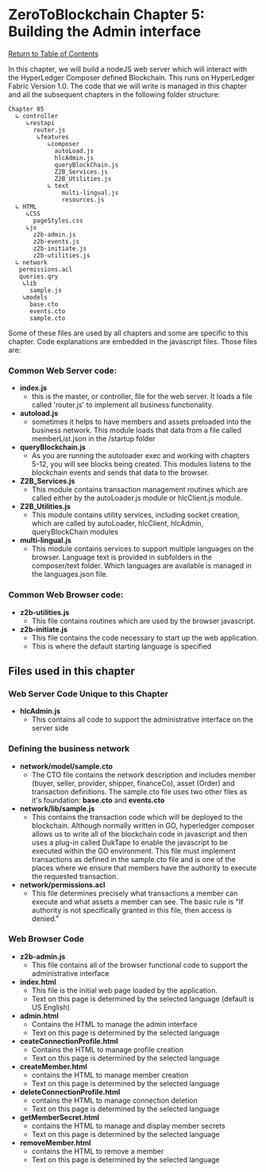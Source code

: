 # ZeroToBlockchain Chapter 5: Building the Admin interface

[Return to Table of Contents](../README.md)

In this chapter, we will build a nodeJS web server which will interact with the HyperLedger Composer defined Blockchain. This runs on HyperLedger Fabric Version 1.0. The code that we will write is managed in this chapter and all the subsequent chapters in the following folder structure:

```
Chapter 05
  ↳ controller
     ↳restapi
       router.js
        ↳features
           ↳composer
             autoLoad.js
             hlcAdmin.js
             queryBlockChain.js
             Z2B_Services.js
             Z2B_Utilities.js
           ↳ text
               multi-lingual.js
               resources.js
  ↳ HTML
     ↳CSS
       pageStyles.css
     ↳js
       z2b-admin.js
       z2b-events.js
       z2b-initiate.js
       z2b-utilities.js
  ↳ network
   permissions.acl
   queries.qry
    ↳lib
      sample.js
    ↳models
      base.cto
      events.cto
      sample.cto
```
Some of these files are used by all chapters and some are specific to this chapter. Code explanations are embedded in the javascript files. Those files are: 
### Common Web Server code:
 - **index.js**
   - this is the master, or controller, file for the web server. It loads a file called 'router.js'  to implement all business functionality.
 - **autoload.js**
   - sometimes it helps to have members and assets preloaded into the business network. This module loads that data from a file called memberList.json in the /startup folder
 - **queryBlockchain.js**
   - As you are running the autoloader exec and working with chapters 5-12, you will see blocks being created. This modules listens to the blockchain events and sends that data to the browser. 
 - **Z2B_Services.js**
   - This module contains transaction management routines which are called either by the autoLoader.js module or hlcClient.js module.
 - **Z2B_Utilities.js**
   - This module contains utility services, including socket creation, which are called by autoLoader, hlcClient, hlcAdmin, queryBlockChain modules
 - **multi-lingual.js**
   - This module contains services to support multiple languages on the browser. Language text is provided in subfolders in the composer/text folder. Which languages are available is managed in the languages.json file.  

 
 ### Common Web Browser code:
  - **z2b-utilities.js**
    - This file contains routines which are used by the browser javascript. 
  - **z2b-initiate.js**
    - This file contains the code necessary to start up the web application. 
    - This is where the default starting language is specified

## Files used in this chapter
### Web Server Code Unique to this Chapter
 - **hlcAdmin.js**
   - This contains all code to support the administrative interface on the server side

### Defining the business network
 - **network/model/sample.cto**
   - The CTO file contains the network description and includes member (buyer, seller, provider, shipper, financeCo), asset (Order) and transaction definitions. The sample.cto file uses two other files as it's foundation: **base.cto** and **events.cto**
 - **network/lib/sample.js**
   - This contains the transaction code which will be deployed to the blockchain. Although normally written in GO, hyperledger composer allows us to write all of the blockchain code in javascript and then uses a plug-in called DukTape to enable the javascript to be executed within the GO environment. This file must implement transactions as defined in the sample.cto file and is one of the places where we ensure that members have the authority to execute the requested transaction.
 - **network/permissions.acl**
   - This file determines precisely what transactions a member can execute and what assets a member can see. The basic rule is "If authority is not specifically granted in this file, then access is denied."

### Web Browser Code 
 - **z2b-admin.js**
   - This file contains all of the browser functional code to support the administrative interface
 - **index.html**
   - This file is the initial web page loaded by the application.
   - Text on this page is determined by the selected language (default is US English) 
 - **admin.html**
   - Contains the HTML to manage the admin interface
   - Text on this page is determined by the selected language 
 - **ceateConnectionProfile.html**
   - Contains the HTML to manage profile creation
   - Text on this page is determined by the selected language 
 - **createMember.html**
   - contains the HTML to manage member creation
   - Text on this page is determined by the selected language 
 - **deleteConnectionProfile.html**
   - contains the HTML to manage connection deletion
   - Text on this page is determined by the selected language 
 - **getMemberSecret.html**
   - contains the HTML to manage and display member secrets
   - Text on this page is determined by the selected language 
 - **removeMember.html**
   - contains the HTML to remove a member
   - Text on this page is determined by the selected language 

  